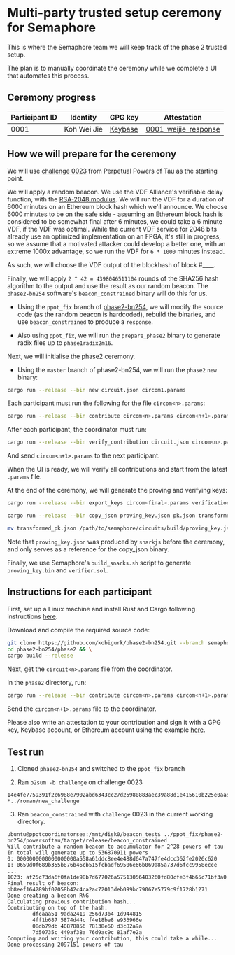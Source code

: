 # Multi-party trusted setup ceremony for Semaphore

This is where the Semaphore team we will keep track of the phase 2 trusted
setup.

The plan is to manually coordinate the ceremony while we complete a UI that
automates this process.

## Ceremony progress

| Participant ID | Identity | GPG key | Attestation |
|-|-|-|-|
| 0001 | Koh Wei Jie | [Keybase](https://keybase.io/contactkohweijie) | [0001_weijie_response](./0001_weijie_response/README.md) |

## How we will prepare for the ceremony

We will use [challenge
0023](https://github.com/weijiekoh/perpetualpowersoftau/tree/master/0022_roman_response)
from Perpetual Powers of Tau as the starting point.

We will apply a random beacon. We use the VDF Alliance's verifiable delay
function, with the [RSA-2048
modulus](https://en.wikipedia.org/wiki/RSA_numbers#RSA-2048). We will run the
VDF for a duration of 6000 minutes on an Ethereum block hash which we'll
announce. We choose 6000 minutes to be on the safe side - assuming an Ethereum
block hash is considered to be somewhat final after 6 minutes, we could take a
6 minute VDF, if the VDF was optimal. While the current VDF service for 2048
bits already use an optimized implementation on an FPGA, it's still in
progress, so we assume that a motivated attacker could develop a better one,
with an extreme 1000x advantage, so we run the VDF for `6 * 1000` minutes
instead.

As such, we will choose the VDF output of the blockhash of block #____.

Finally, we will apply `2 ^ 42 = 4398046511104` rounds of the SHA256 hash
algorithm to the output and use the result as our random beacon. The
`phase2-bn254` software's `beacon_constrained` binary will do this for us.

- Using the `ppot_fix` branch of
  [phase2-bn254](https://github.com/kobigurk/phase2-bn254), we will modify
  the source code (as the random beacon is hardcoded), rebuild the
  binaries, and use `beacon_constrained` to produce a `response`.

- Also using `ppot_fix`, we will run the `prepare_phase2` binary to
  generate radix files up to `phase1radix2m16`.

Next, we will initialise the phase2 ceremony.

- Using the `master` branch of phase2-bn254, we will run the `phase2` `new` binary: 

```bash
cargo run --release --bin new circuit.json circom1.params
```

Each participant must run the following for the file `circom<n>.params`:

```bash
cargo run --release --bin contribute circom<n>.params circom<n+1>.params <random entropy>
```

After each participant, the coordinator must run:

```bash
cargo run --release --bin verify_contribution circuit.json circom<n>.params circom<n+1>.params
```

And send `circom<n+1>.params` to the next participant.

When the UI is ready, we will verify all contributions and start from the latest
`.params` file.

At the end of the ceremony, we will generate the proving and verifying keys:

```bash
cargo run --release --bin export_keys circom<final>.params verification_key.json pk.json

cargo run --release --bin copy_json proving_key.json pk.json transformed_pk.json

mv transformed_pk.json /path/to/semaphore/circuits/build/proving_key.json
```

Note that `proving_key.json` was produced by `snarkjs` before the ceremony, and
only serves as a reference for the copy_json binary.

Finally, we use Semaphore's `build_snarks.sh` script to generate `proving_key.bin`
and `verifier.sol`.

## Instructions for each participant

First, set up a Linux machine and install Rust and Cargo following instructions [here](https://www.rust-lang.org).

Download and compile the required source code:

```bash
git clone https://github.com/kobigurk/phase2-bn254.git --branch semaphore-setup && \
cd phase2-bn254/phase2 && \
cargo build --release
```

Next, get the `circuit<n>.params` file from the coordinator.

In the `phase2` directory, run:

```bash
cargo run --release --bin contribute circom<n>.params circom<n+1>.params <random entropy>
```

Send the `circom<n+1>.params` file to the coordinator.

Please also write an
attestation to your contribution and sign it with a GPG key, Keybase account,
or Ethereum account using the example
[here](https://github.com/weijiekoh/perpetualpowersoftau/blob/master/README.md#your-attestation).

## Test run

1. Cloned `phase2-bn254` and switched to the `ppot_fix` branch

2. Ran `b2sum -b challenge` on challenge 0023

```
14e4fe7759391f2c6988e7902abd6343cc27d25980883aec39a88d1e415610b225e0aa5ac1ec9f5a40b699894767ac75983e5ca5441ebbc6ca66a61d049c9112 *../roman/new_challenge
```

3. Ran `beacon_constrained` with `challenge` 0023 in the current working directory.

```
ubuntu@ppotcoordinatorsea:/mnt/disk0/beacon_test$ ../ppot_fix/phase2-bn254/powersoftau/target/release/beacon_constrained
Will contribute a random beacon to accumulator for 2^28 powers of tau
In total will generate up to 536870911 powers                        
0: 0000000000000000000a558a61ddc8ee4e488d647a747fe4dcc362fe2026c620  
1: 0659d0f689b355b876b46cb515fcbadf69506e66b069a85a737d6fcc9958ecce
...
1023: af25c73da6f0fa1de98b7d677026a57513056403260fd80cfe3f4b65c71bf3a0
Final result of beacon: bb8eef164289bf02058b42c4ca2ac72013deb099bc79067e5779c9f1728b1271
Done creating a beacon RNG
Calculating previous contribution hash...
Contributing on top of the hash:
        dfcaaa51 9ada2419 256d73b4 1d944815
        4ff1b687 5874d44c f4e18be8 e933966e
        08db79db 40878856 78138e60 d3c82a9a
        7d50735c 449af38a 76d9ac9c 81af7e2a
Computing and writing your contribution, this could take a while...
Done processing 2097151 powers of tau

```

<!--4. Ran `prepare_phase2`.-->
